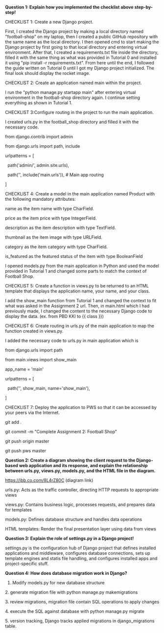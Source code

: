 **Question 1: Explain how you implemented the checklist above step-by-step!**



CHECKLIST 1: Create a new Django project.

First, I created the Django project by making a local directory named "football-shop" on my laptop, then I created a public GitHub repository with the same name as the local directory. I then opened cmd to start making the Django project by first going to that local directory and entering virtual environment. After that, I created a requirements.txt file inside the directory, filled it with the same thing as what was provided in Tutorial 0 and installed it using "pip install -r requirements.txt". From here until the end, I followed the guide written on Tutorial 0 until I got my Django project initialized. The final look should display the rocket image.



CHECKLIST 2: Create an application named main within the project.

I run the "python manage.py startapp main" after entering virtual environment in the football-shop directory again. I continue setting everything as shown in Tutorial 1.



CHECKLIST 3:Configure routing in the project to run the main application.

I created urls.py in the football\_shop directory and filled it with the necessary code.



from django.contrib import admin

from django.urls import path, include



urlpatterns = \[

&nbsp;   path('admin/', admin.site.urls),

&nbsp;   path('', include('main.urls')),  # Main app routing

]



CHECKLIST 4: Create a model in the main application named Product with the following mandatory attributes:

name as the item name with type CharField.

price as the item price with type IntegerField.

description as the item description with type TextField.

thumbnail as the item image with type URLField.

category as the item category with type CharField.

is\_featured as the featured status of the item with type BooleanField



I opened models.py from the main application in Python and used the model provided in Tutorial 1 and changed some parts to match the context of Football Shop.



CHECKLIST 5: Create a function in views.py to be returned to an HTML template that displays the application name, your name, and your class.

I add the show\_main function from Tutorial 1 and changed the context to fit what was asked in the Assignment 2 url. Then, in main.html which I had previously made, I changed the content to the necessary Django code to display the data. (ex. from PBD KKI to {{ class }})



CHECKLIST 6: Create routing in urls.py of the main application to map the function created in views.py.

I added the necessary code to urls.py in main application which is



from django.urls import path

from main.views import show\_main



app\_name = 'main'



urlpatterns = \[

&nbsp;   path('', show\_main, name='show\_main'),

]





CHECKLIST 7: Deploy the application to PWS so that it can be accessed by your peers via the Internet.



git add .

git commit -m "Complete Assignment 2: Football Shop"

git push origin master

git push pws master





**Question 2: Create a diagram showing the client request to the Django-based web application and its response, and explain the relationship between urls.py, views.py, models.py, and the HTML file in the diagram.**





https://ibb.co.com/8L4rZ80C (diagram link)



urls.py: Acts as the traffic controller, directing HTTP requests to appropriate views

views.py: Contains business logic, processes requests, and prepares data for templates

models.py: Defines database structure and handles data operations

HTML templates: Render the final presentation layer using data from views





**Question 3: Explain the role of settings.py in a Django project!**



settings.py is the configuration hub of Django project that defines installed applications and middleware, configures database connections, sets up template engines and statis file handling, and configures installed apps and project-specific stuff.





**Question 4: How does database migration work in Django?**



1. Modify models.py for new database structure

2\. generate migration file with python manage.py makemigrations

3\. review migrations, migration file contain SQL operations to apply changes

4\. execute the SQL against database with python manage.py migrate

5\. version tracking, Django tracks applied migrations in django\_migrations table.











